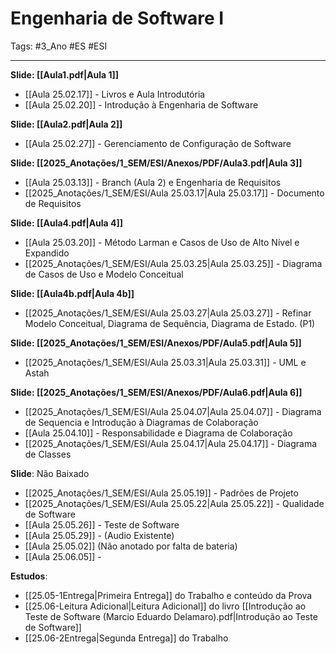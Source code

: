 # Engenharia de Software I

Tags: #3_Ano #ES #ESI 

---

**Slide: [[Aula1.pdf|Aula 1]]**
* [[Aula 25.02.17]] - Livros e Aula Introdutória
* [[Aula 25.02.20]] - Introdução à Engenharia de Software

**Slide: [[Aula2.pdf|Aula 2]]**
* [[Aula 25.02.27]] - Gerenciamento de Configuração de Software

**Slide: [[2025_Anotações/1_SEM/ESI/Anexos/PDF/Aula3.pdf|Aula 3]]**
* [[Aula 25.03.13]] - Branch (Aula 2) e Engenharia de Requisitos
* [[2025_Anotações/1_SEM/ESI/Aula 25.03.17|Aula 25.03.17]] - Documento de Requisitos

**Slide: [[Aula4.pdf|Aula 4]]**
* [[Aula 25.03.20]] - Método Larman e Casos de Uso de Alto Nível e Expandido
* [[2025_Anotações/1_SEM/ESI/Aula 25.03.25|Aula 25.03.25]] - Diagrama de Casos de Uso e Modelo Conceitual

**Slide: [[Aula4b.pdf|Aula 4b]]**
- [[2025_Anotações/1_SEM/ESI/Aula 25.03.27|Aula 25.03.27]] - Refinar Modelo Conceitual, Diagrama de Sequência, Diagrama de Estado. (P1)

**Slide: [[2025_Anotações/1_SEM/ESI/Anexos/PDF/Aula5.pdf|Aula 5]]**
- [[2025_Anotações/1_SEM/ESI/Aula 25.03.31|Aula 25.03.31]] - UML e Astah

**Slide: [[2025_Anotações/1_SEM/ESI/Anexos/PDF/Aula6.pdf|Aula 6]]**
- [[2025_Anotações/1_SEM/ESI/Aula 25.04.07|Aula 25.04.07]] - Diagrama de Sequencia e Introdução à Diagramas de Colaboração
- [[Aula 25.04.10]] - Responsabilidade e Diagrama de Colaboração
- [[2025_Anotações/1_SEM/ESI/Aula 25.04.17|Aula 25.04.17]] - Diagrama de Classes

**Slide**: Não Baixado
- [[2025_Anotações/1_SEM/ESI/Aula 25.05.19]] - Padrões de Projeto
- [[2025_Anotações/1_SEM/ESI/Aula 25.05.22|Aula 25.05.22]] - Qualidade de Software
- [[Aula 25.05.26]] - Teste de Software
- [[Aula 25.05.29]] - (Audio Existente)
- [[Aula 25.05.02]] (Não anotado por falta de bateria)
- [[Aula 25.06.05]] -

**Estudos**:
- [[25.05-1Entrega|Primeira Entrega]] do Trabalho e conteúdo da Prova
- [[25.06-Leitura Adicional|Leitura Adicional]] do livro [[Introdução ao Teste de Software (Marcio Eduardo Delamaro).pdf|Introdução ao Teste de Software]]
- [[25.06-2Entrega|Segunda Entrega]] do Trabalho